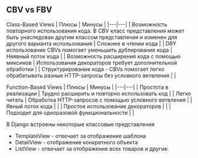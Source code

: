 ## CBV vs FBV
Class-Based Views
| Плюсы | Минусы |
|---|---|
| Возможность повторного использования кода. В CBV класс представления может быть унаследован другим классом представления и изменен для другого варианта использования | Сложнее в чтении кода |
| DRY использование CBVs помогает уменьшить дублирование кода | Неявный поток кода |
| Возможность расширения кода с помощью миксинов | Использования декораторов требует дополнительной обработки |
| Структурирование кода - CBVs помогает легко обрабатывать разные HTTP-запросы без условного ветвления |   |

Function-Based Views
| Плюсы | Минусы |
|---|---|
| Простота в реализации | Трудно расширить и повторно использовать код |
| Легко читать | Обработка HTTP-запросов с помощью условного ветвления |
| Явный поток кода |   |
| Простое использование декораторов |   |
| Подходит для одноразовой функциональности |   |

В Django встроены некоторые классовые представления
- TemplateView - отвечает за отображение шаблона
- DetailView - отображение конкретного объекта
- ListView - отвечает за отображение всех товаров и другие.


